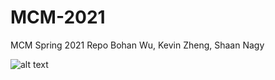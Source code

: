 # MCM-2021
MCM Spring 2021 Repo
Bohan Wu, Kevin Zheng, Shaan Nagy

![alt text](https://bloximages.newyork1.vip.townnews.com/ifiberone.com/content/tncms/assets/v3/editorial/8/82/88246d38-9f5b-11e8-a835-cb2c775cdd7b/5b72269f088c8.image.png?resize=400%2C247)
